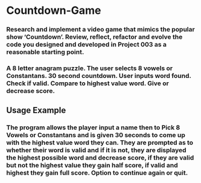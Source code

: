 # Countdown-Game
### Research and implement a video game that mimics the popular show ‘Countdown’. Review, reflect, refactor and evolve the code you designed and developed in Project 003 as a reasonable starting point. 
### A 8 letter anagram puzzle. The user selects 8 vowels or Constantans. 30 second countdown. User inputs word found. Check if valid. Compare to highest value word. Give or decrease score.

## Usage Example
### The program allows the player input a name then to Pick 8 Vowels or Constantans and is given 30 seconds to come up with the highest value word they can. They are prompted as to whether their word is valid and if it is not, they are displayed the highest possible word and decrease score, if they are valid but not the highest value they gain half score, if valid and highest they gain full score. Option to continue again or quit. 
